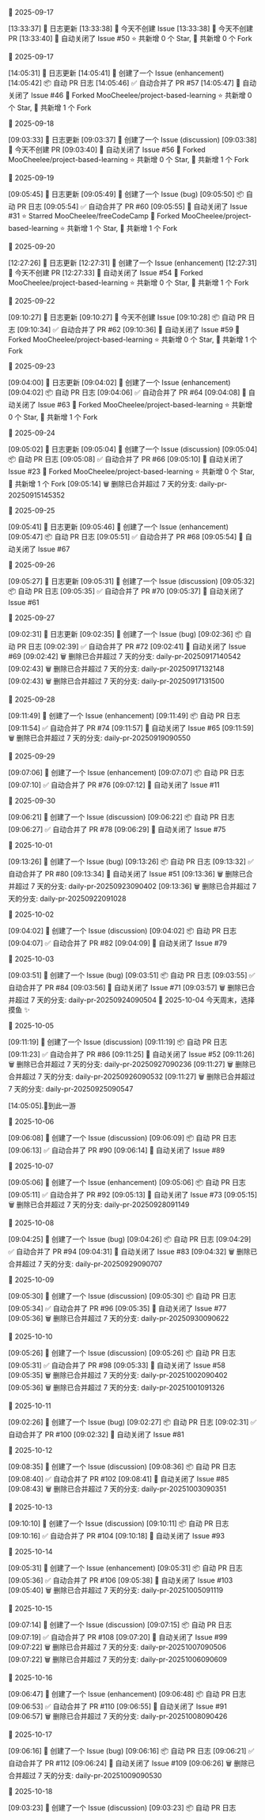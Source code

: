 🌙 2025-09-17

[13:33:37] 🌱 日志更新
[13:33:38] 🌿 今天不创建 Issue
[13:33:38] 🌿 今天不创建 PR
[13:33:40] 🚫 自动关闭了 Issue #50
⭐ 共新增 0 个 Star, 🍴 共新增 0 个 Fork

🌙 2025-09-17

[14:05:31] 🌱 日志更新
[14:05:41] 📝 创建了一个 Issue (enhancement)
[14:05:42] 📦 自动 PR 日志
[14:05:46] ✅ 自动合并了 PR #57
[14:05:47] 🚫 自动关闭了 Issue #46
🍴 Forked MooCheelee/project-based-learning
⭐ 共新增 0 个 Star, 🍴 共新增 1 个 Fork

🌙 2025-09-18

[09:03:33] 🌱 日志更新
[09:03:37] 📝 创建了一个 Issue (discussion)
[09:03:38] 🌿 今天不创建 PR
[09:03:40] 🚫 自动关闭了 Issue #56
🍴 Forked MooCheelee/project-based-learning
⭐ 共新增 0 个 Star, 🍴 共新增 1 个 Fork

🌙 2025-09-19

[09:05:45] 🌱 日志更新
[09:05:49] 📝 创建了一个 Issue (bug)
[09:05:50] 📦 自动 PR 日志
[09:05:54] ✅ 自动合并了 PR #60
[09:05:55] 🚫 自动关闭了 Issue #31
⭐ Starred MooCheelee/freeCodeCamp
🍴 Forked MooCheelee/project-based-learning
⭐ 共新增 1 个 Star, 🍴 共新增 1 个 Fork

🌙 2025-09-20

[12:27:26] 🌱 日志更新
[12:27:31] 📝 创建了一个 Issue (enhancement)
[12:27:31] 🌿 今天不创建 PR
[12:27:33] 🚫 自动关闭了 Issue #54
🍴 Forked MooCheelee/project-based-learning
⭐ 共新增 0 个 Star, 🍴 共新增 1 个 Fork

🌙 2025-09-22

[09:10:27] 🌱 日志更新
[09:10:27] 🌿 今天不创建 Issue
[09:10:28] 📦 自动 PR 日志
[09:10:34] ✅ 自动合并了 PR #62
[09:10:36] 🚫 自动关闭了 Issue #59
🍴 Forked MooCheelee/project-based-learning
⭐ 共新增 0 个 Star, 🍴 共新增 1 个 Fork

🌙 2025-09-23

[09:04:00] 🌱 日志更新
[09:04:02] 📝 创建了一个 Issue (enhancement)
[09:04:02] 📦 自动 PR 日志
[09:04:06] ✅ 自动合并了 PR #64
[09:04:08] 🚫 自动关闭了 Issue #63
🍴 Forked MooCheelee/project-based-learning
⭐ 共新增 0 个 Star, 🍴 共新增 1 个 Fork

🌙 2025-09-24

[09:05:02] 🌱 日志更新
[09:05:04] 📝 创建了一个 Issue (discussion)
[09:05:04] 📦 自动 PR 日志
[09:05:08] ✅ 自动合并了 PR #66
[09:05:10] 🚫 自动关闭了 Issue #23
🍴 Forked MooCheelee/project-based-learning
⭐ 共新增 0 个 Star, 🍴 共新增 1 个 Fork
[09:05:14] 🗑️ 删除已合并超过 7 天的分支: daily-pr-20250915145352

🌙 2025-09-25

[09:05:41] 🌱 日志更新
[09:05:46] 📝 创建了一个 Issue (enhancement)
[09:05:47] 📦 自动 PR 日志
[09:05:51] ✅ 自动合并了 PR #68
[09:05:54] 🚫 自动关闭了 Issue #67

🌙 2025-09-26

[09:05:27] 🌱 日志更新
[09:05:31] 📝 创建了一个 Issue (discussion)
[09:05:32] 📦 自动 PR 日志
[09:05:35] ✅ 自动合并了 PR #70
[09:05:37] 🚫 自动关闭了 Issue #61

🌙 2025-09-27

[09:02:31] 🌱 日志更新
[09:02:35] 📝 创建了一个 Issue (bug)
[09:02:36] 📦 自动 PR 日志
[09:02:39] ✅ 自动合并了 PR #72
[09:02:41] 🚫 自动关闭了 Issue #69
[09:02:42] 🗑️ 删除已合并超过 7 天的分支: daily-pr-20250917140542
[09:02:43] 🗑️ 删除已合并超过 7 天的分支: daily-pr-20250917132148
[09:02:43] 🗑️ 删除已合并超过 7 天的分支: daily-pr-20250917131500

🌙 2025-09-28

[09:11:49] 📝 创建了一个 Issue (enhancement)
[09:11:49] 📦 自动 PR 日志
[09:11:54] ✅ 自动合并了 PR #74
[09:11:57] 🚫 自动关闭了 Issue #65
[09:11:59] 🗑️ 删除已合并超过 7 天的分支: daily-pr-20250919090550

🌙 2025-09-29

[09:07:06] 📝 创建了一个 Issue (enhancement)
[09:07:07] 📦 自动 PR 日志
[09:07:10] ✅ 自动合并了 PR #76
[09:07:12] 🚫 自动关闭了 Issue #11

🌙 2025-09-30

[09:06:21] 📝 创建了一个 Issue (discussion)
[09:06:22] 📦 自动 PR 日志
[09:06:27] ✅ 自动合并了 PR #78
[09:06:29] 🚫 自动关闭了 Issue #75

🌙 2025-10-01

[09:13:26] 📝 创建了一个 Issue (bug)
[09:13:26] 📦 自动 PR 日志
[09:13:32] ✅ 自动合并了 PR #80
[09:13:34] 🚫 自动关闭了 Issue #51
[09:13:36] 🗑️ 删除已合并超过 7 天的分支: daily-pr-20250923090402
[09:13:36] 🗑️ 删除已合并超过 7 天的分支: daily-pr-20250922091028

🌙 2025-10-02

[09:04:02] 📝 创建了一个 Issue (discussion)
[09:04:02] 📦 自动 PR 日志
[09:04:07] ✅ 自动合并了 PR #82
[09:04:09] 🚫 自动关闭了 Issue #79

🌙 2025-10-03

[09:03:51] 📝 创建了一个 Issue (bug)
[09:03:51] 📦 自动 PR 日志
[09:03:55] ✅ 自动合并了 PR #84
[09:03:56] 🚫 自动关闭了 Issue #71
[09:03:57] 🗑️ 删除已合并超过 7 天的分支: daily-pr-20250924090504
🌙 2025-10-04 今天周末，选择摸鱼 ✨

🌙 2025-10-05

[09:11:19] 📝 创建了一个 Issue (discussion)
[09:11:19] 📦 自动 PR 日志
[09:11:23] ✅ 自动合并了 PR #86
[09:11:25] 🚫 自动关闭了 Issue #52
[09:11:26] 🗑️ 删除已合并超过 7 天的分支: daily-pr-20250927090236
[09:11:27] 🗑️ 删除已合并超过 7 天的分支: daily-pr-20250926090532
[09:11:27] 🗑️ 删除已合并超过 7 天的分支: daily-pr-20250925090547

[14:05:05].🤖到此一游

🌙 2025-10-06

[09:06:08] 📝 创建了一个 Issue (discussion)
[09:06:09] 📦 自动 PR 日志
[09:06:13] ✅ 自动合并了 PR #90
[09:06:14] 🚫 自动关闭了 Issue #89

🌙 2025-10-07

[09:05:06] 📝 创建了一个 Issue (enhancement)
[09:05:06] 📦 自动 PR 日志
[09:05:11] ✅ 自动合并了 PR #92
[09:05:13] 🚫 自动关闭了 Issue #73
[09:05:15] 🗑️ 删除已合并超过 7 天的分支: daily-pr-20250928091149

🌙 2025-10-08

[09:04:25] 📝 创建了一个 Issue (bug)
[09:04:26] 📦 自动 PR 日志
[09:04:29] ✅ 自动合并了 PR #94
[09:04:31] 🚫 自动关闭了 Issue #83
[09:04:32] 🗑️ 删除已合并超过 7 天的分支: daily-pr-20250929090707

🌙 2025-10-09

[09:05:30] 📝 创建了一个 Issue (discussion)
[09:05:30] 📦 自动 PR 日志
[09:05:34] ✅ 自动合并了 PR #96
[09:05:35] 🚫 自动关闭了 Issue #77
[09:05:36] 🗑️ 删除已合并超过 7 天的分支: daily-pr-20250930090622

🌙 2025-10-10

[09:05:26] 📝 创建了一个 Issue (discussion)
[09:05:26] 📦 自动 PR 日志
[09:05:31] ✅ 自动合并了 PR #98
[09:05:33] 🚫 自动关闭了 Issue #58
[09:05:35] 🗑️ 删除已合并超过 7 天的分支: daily-pr-20251002090402
[09:05:36] 🗑️ 删除已合并超过 7 天的分支: daily-pr-20251001091326

🌙 2025-10-11

[09:02:26] 📝 创建了一个 Issue (bug)
[09:02:27] 📦 自动 PR 日志
[09:02:31] ✅ 自动合并了 PR #100
[09:02:32] 🚫 自动关闭了 Issue #81

🌙 2025-10-12

[09:08:35] 📝 创建了一个 Issue (discussion)
[09:08:36] 📦 自动 PR 日志
[09:08:40] ✅ 自动合并了 PR #102
[09:08:41] 🚫 自动关闭了 Issue #85
[09:08:43] 🗑️ 删除已合并超过 7 天的分支: daily-pr-20251003090351

🌙 2025-10-13

[09:10:10] 📝 创建了一个 Issue (discussion)
[09:10:11] 📦 自动 PR 日志
[09:10:16] ✅ 自动合并了 PR #104
[09:10:18] 🚫 自动关闭了 Issue #93

🌙 2025-10-14

[09:05:31] 📝 创建了一个 Issue (enhancement)
[09:05:31] 📦 自动 PR 日志
[09:05:36] ✅ 自动合并了 PR #106
[09:05:38] 🚫 自动关闭了 Issue #103
[09:05:40] 🗑️ 删除已合并超过 7 天的分支: daily-pr-20251005091119

🌙 2025-10-15

[09:07:14] 📝 创建了一个 Issue (discussion)
[09:07:15] 📦 自动 PR 日志
[09:07:19] ✅ 自动合并了 PR #108
[09:07:20] 🚫 自动关闭了 Issue #99
[09:07:22] 🗑️ 删除已合并超过 7 天的分支: daily-pr-20251007090506
[09:07:22] 🗑️ 删除已合并超过 7 天的分支: daily-pr-20251006090609

🌙 2025-10-16

[09:06:47] 📝 创建了一个 Issue (enhancement)
[09:06:48] 📦 自动 PR 日志
[09:06:53] ✅ 自动合并了 PR #110
[09:06:55] 🚫 自动关闭了 Issue #91
[09:06:57] 🗑️ 删除已合并超过 7 天的分支: daily-pr-20251008090426

🌙 2025-10-17

[09:06:16] 📝 创建了一个 Issue (bug)
[09:06:16] 📦 自动 PR 日志
[09:06:21] ✅ 自动合并了 PR #112
[09:06:24] 🚫 自动关闭了 Issue #109
[09:06:26] 🗑️ 删除已合并超过 7 天的分支: daily-pr-20251009090530

🌙 2025-10-18

[09:03:23] 📝 创建了一个 Issue (discussion)
[09:03:23] 📦 自动 PR 日志
